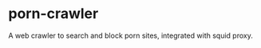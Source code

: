 porn-crawler
============

A web crawler to search and block porn sites, integrated with squid proxy.
